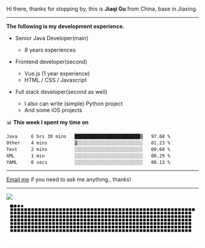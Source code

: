 Hi there, thanks for stopping by, this is **Jiaqi Gu** from China, base in Jiaxing.

---

**The following is my development experience.**

- Senior Java Developer(main)
  - 8 years experiences

- Frontend developer(second)
  - Vue.js (1 year experience)
  - HTML / CSS / Javascript
  
- Full stack developer(second as well)
  - I also can write (simple) Python project
  - And some iOS projects

📊 **This week I spent my time on**
<!--START_SECTION:waka-->

```txt
Java     6 hrs 30 mins   ████████████████████████▒   97.68 %
Other    4 mins          ▒░░░░░░░░░░░░░░░░░░░░░░░░   01.23 %
Text     2 mins          ░░░░░░░░░░░░░░░░░░░░░░░░░   00.60 %
XML      1 min           ░░░░░░░░░░░░░░░░░░░░░░░░░   00.29 %
YAML     0 secs          ░░░░░░░░░░░░░░░░░░░░░░░░░   00.13 %
```

<!--END_SECTION:waka-->

---

[Email me](mailto:htk2klwgr@mozmail.com?subject=Hiring_from_GitHub) if you need to ask me anything., thanks!

---

![]( https://visitor-badge.glitch.me/badge?page_id=githubgujiaqi)
![]( https://github.com/droid-Q/droid-Q/raw/output/github-contribution-grid-snake.svg#gh-dark-mode-only)
